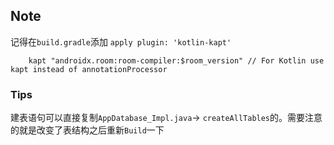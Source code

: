 
## Note
记得在`build.gradle`添加 `apply plugin: 'kotlin-kapt'`

```
    kapt "androidx.room:room-compiler:$room_version" // For Kotlin use kapt instead of annotationProcessor

```

### Tips

建表语句可以直接复制`AppDatabase_Impl.java`-> `createAllTables`的。需要注意的就是改变了表结构之后重新`Build`一下